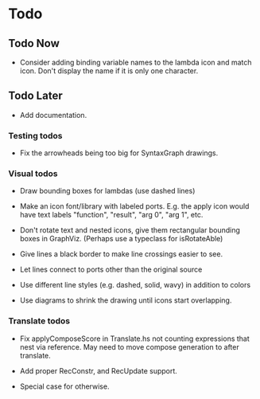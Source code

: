 # Todo

## Todo Now
* Consider adding binding variable names to the lambda icon and match icon. Don't display the name if it is only one character.

## Todo Later
* Add documentation.

### Testing todos
* Fix the arrowheads being too big for SyntaxGraph drawings.

### Visual todos
* Draw bounding boxes for lambdas (use dashed lines)

* Make an icon font/library with labeled ports. E.g. the apply icon would have text labels "function", "result", "arg 0", "arg 1", etc.

* Don't rotate text and nested icons, give them rectangular bounding boxes in GraphViz. (Perhaps use a typeclass for isRotateAble)

* Give lines a black border to make line crossings easier to see.

* Let lines connect to ports other than the original source

* Use different line styles (e.g. dashed, solid, wavy) in addition to colors

* Use diagrams to shrink the drawing until icons start overlapping.

### Translate todos
* Fix applyComposeScore in Translate.hs not counting expressions that nest via reference. May need to move compose generation to after translate.

* Add proper RecConstr, and RecUpdate support.

* Special case for otherwise.
